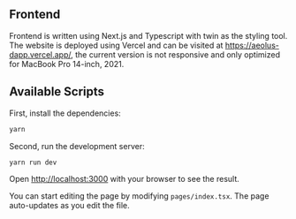 
## Frontend


Frontend is written using Next.js and Typescript with twin as the styling tool. The website is deployed using Vercel and can be visited at https://aeolus-dapp.vercel.app/, the current version is not responsive and only optimized for MacBook Pro 14-inch, 2021.

## Available Scripts

First, install the dependencies:

```bash
yarn
```

Second, run the development server:

```bash
yarn run dev
```

Open [http://localhost:3000](http://localhost:3000) with your browser to see the result.

You can start editing the page by modifying `pages/index.tsx`. The page auto-updates as you edit the file.
